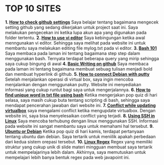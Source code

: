 # TOP 10 SITES

**1. [How to check github settings](https://stackoverflow.com/questions/37398524/how-do-i-check-my-github-settings-or-who-im-signed-in-as-on-my-current-project)**
Saya belajar tentang bagaimana mengecek setting github yang sedang dikerjakan untuk project saat ini. Saya melakukan pengecekan ini ketika lupa akun apa yang digunakan pada folder tertentu.
**2. [How to use vi editor](https://www.howtogeek.com/102468/a-beginners-guide-to-editing-text-files-with-vi/)**
Saya kebingungan ketika awal menngunakan vi editor. Sehingga saya melihat pada website ini untuk membantu saya melakukan editing file mylog.txt pada vi editor.
**3. [Bash 101](https://linux.die.net/Bash-Beginners-Guide/)**
Saya membaca pada laman ini tentang bagaimana step step dalam menggunakan bash. Ternyata terdapat beberapa query yang mirip sehingga saya cukup bingung di awal
**4. [Basic Writing on github](https://docs.github.com/en/github/writing-on-github/basic-writing-and-formatting-syntax)**
Saya membaca pada laman ini tentang bagaimana membuat sebuag tulisan menjadi bold dan membuat hyperlink di github.
**5. [How to connect Debian with putty](https://www.linuxquestions.org/questions/linux-server-73/connecting-to-debian-server-with-putty-821430/)**
Setelah menjalankan operasi di virtual box, saya ingin mencoba menjalankan dengan menggunakan putty. Website ini menyediakan informasi yang cukup runtut bagi saya untuk mengerjalannya.
**6. [How to find unique word in txt file using bash](https://unix.stackexchange.com/questions/249029/how-to-find-unique-word-in-a-single-line)**
Ketika mengerjakan pop quiz di hari selasa, saya masih cukup buta tentang scripting di bash, sehingga saya mendapat pencerahan jawaban dari website ini.
**7. [Conflict while updating virtualbox](https://askubuntu.com/questions/911350/conflict-while-updating-virtualbox)**
saya mengalami conflict ketika mengupdate virtualbox. Dengan website ini, saya bisa menyelesaikan conflict yang terjadi.
**8. [Using SSH in Linux](https://phoenixnap.com/kb/ssh-to-connect-to-remote-server-linux-or-windows)**
Saya mencoba terhubung dengan linux menggunakan SSH. Informasi pada website ini sangat membantu saya untuk memahami hal tersebut.
**9. [Ubuntu or Debian](https://www.fosslinux.com/40109/debian-vs-ubuntu-everything-you-need-to-know-to-choose.htm)**
Ketika pop quiz di hari kamis, terdapat pertanyaan tentang ubuntu dan debian. Saya tertarik untuk meniilik apakah perbedaan dari kedua sistem orepasi tersebut.
**10. [Linux Regex](https://www.javatpoint.com/linux-regular-expression)**
Regex yang memiliki struktur yang cukup unik di slide materi mingguan membuat saya tertarik untuk mempelajarinya lebih dalam. Akhirnya, saya memutuskan untuk mempelajari lebih banya bentuk regex pada web javapoint ini.
